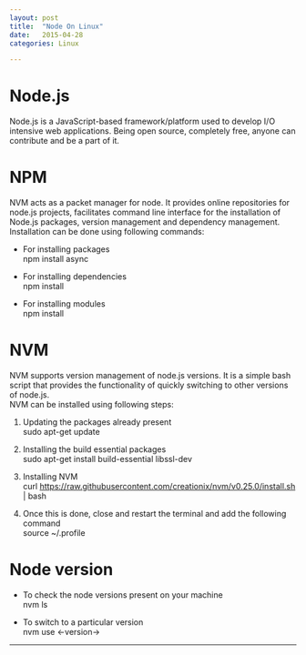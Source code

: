 ```yaml
---
layout: post
title:  "Node On Linux"
date:   2015-04-28
categories: Linux

---
```


Node.js
========
Node.js is a JavaScript-based framework/platform used to develop I/O intensive web applications. Being open source, completely free, anyone can contribute and be a part of it.

NPM
=====
NVM acts as a packet manager for node. It provides online repositories for node.js projects, facilitates command line interface for the installation of Node.js packages, version management and dependency management.<br>
Installation can be done using following commands:

* For installing packages <br>
  npm install async 

* For installing dependencies <br>
  npm install

* For installing modules <br>
  npm install <module name>

NVM
====
NVM supports version management of node.js versions. It is a simple bash script that provides the functionality of quickly switching to other versions of node.js.<br>
NVM can be installed using following steps:


1. Updating the packages already present<br>
   sudo apt-get update  


2. Installing the build essential packages <br>
   sudo apt-get install build-essential libssl-dev


3. Installing NVM <br>
   curl https://raw.githubusercontent.com/creationix/nvm/v0.25.0/install.sh | bash

4. Once this is done, close and restart the terminal and add the following command<br>
   source ~/.profile

Node version
=============

* To check the node versions present on your machine <br>
  nvm ls

* To switch to a particular version <br>
  nvm use <-version->


_______________________________________________________________________________________________________________________________________________________
